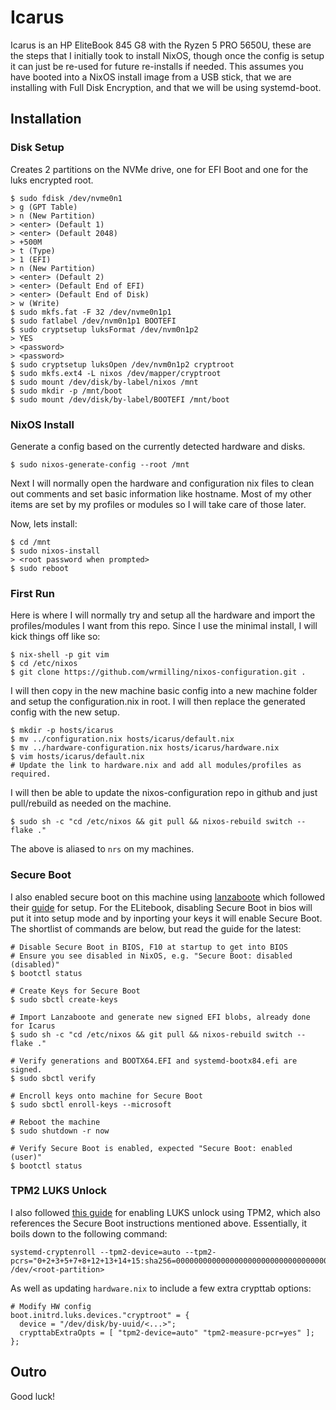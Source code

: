 # Icarus

Icarus is an HP EliteBook 845 G8 with the Ryzen 5 PRO 5650U, these are the steps that I initially took to install NixOS, though once the config is setup it can just be re-used for future re-installs if needed. This assumes you have booted into a NixOS install image from a USB stick, that we are installing with Full Disk Encryption, and that we will be using systemd-boot.

## Installation

### Disk Setup

Creates 2 partitions on the NVMe drive, one for EFI Boot and one for the luks encrypted root.

```
$ sudo fdisk /dev/nvme0n1
> g (GPT Table)
> n (New Partition)
> <enter> (Default 1)
> <enter> (Default 2048)
> +500M
> t (Type)
> 1 (EFI)
> n (New Partition)
> <enter> (Default 2)
> <enter> (Default End of EFI)
> <enter> (Default End of Disk)
> w (Write)
$ sudo mkfs.fat -F 32 /dev/nvme0n1p1
$ sudo fatlabel /dev/nvm0n1p1 BOOTEFI
$ sudo cryptsetup luksFormat /dev/nvm0n1p2
> YES
> <password>
> <password>
$ sudo cryptsetup luksOpen /dev/nvm0n1p2 cryptroot
$ sudo mkfs.ext4 -L nixos /dev/mapper/cryptroot
$ sudo mount /dev/disk/by-label/nixos /mnt
$ sudo mkdir -p /mnt/boot
$ sudo mount /dev/disk/by-label/BOOTEFI /mnt/boot
```

### NixOS Install

Generate a config based on the currently detected hardware and disks.

```
$ sudo nixos-generate-config --root /mnt
```

Next I will normally open the hardware and configuration nix files to clean out comments and set basic information like hostname. Most of my other items are set by my profiles or modules so I will take care of those later.

Now, lets install:

```
$ cd /mnt
$ sudo nixos-install
> <root password when prompted>
$ sudo reboot
```

### First Run

Here is where I will normally try and setup all the hardware and import the profiles/modules I want from this repo. Since I use the minimal install, I will kick things off like so:

```
$ nix-shell -p git vim
$ cd /etc/nixos
$ git clone https://github.com/wrmilling/nixos-configuration.git .
```

I will then copy in the new machine basic config into a new machine folder and setup the configuration.nix in root. I will then replace the generated config with the new setup.

```
$ mkdir -p hosts/icarus
$ mv ../configuration.nix hosts/icarus/default.nix
$ mv ../hardware-configuration.nix hosts/icarus/hardware.nix
$ vim hosts/icarus/default.nix
# Update the link to hardware.nix and add all modules/profiles as required.
```

I will then be able to update the nixos-configuration repo in github and just pull/rebuild as needed on the machine.

```
$ sudo sh -c "cd /etc/nixos && git pull && nixos-rebuild switch --flake ."
```

The above is aliased to `nrs` on my machines.

### Secure Boot

I also enabled secure boot on this machine using [lanzaboote](https://github.com/nix-community/lanzaboote) which followed their [guide](https://github.com/nix-community/lanzaboote/blob/d32b80889700ec1479d19d08ebfdb9880a4e76d7/docs/QUICK_START.md) for setup. For the ELitebook, disabling Secure Boot in bios will put it into setup mode and by inporting your keys it will enable Secure Boot. The shortlist of commands are below, but read the guide for the latest: 

```
# Disable Secure Boot in BIOS, F10 at startup to get into BIOS
# Ensure you see disabled in NixOS, e.g. "Secure Boot: disabled (disabled)"
$ bootctl status

# Create Keys for Secure Boot
$ sudo sbctl create-keys

# Import Lanzaboote and generate new signed EFI blobs, already done for Icarus
$ sudo sh -c "cd /etc/nixos && git pull && nixos-rebuild switch --flake ."

# Verify generations and BOOTX64.EFI and systemd-bootx84.efi are signed. 
$ sudo sbctl verify

# Encroll keys onto machine for Secure Boot
$ sudo sbctl enroll-keys --microsoft

# Reboot the machine
$ sudo shutdown -r now

# Verify Secure Boot is enabled, expected "Secure Boot: enabled (user)"
$ bootctl status

```

### TPM2 LUKS Unlock

I also followed [this guide](https://discourse.nixos.org/t/a-modern-and-secure-desktop-setup/41154) for enabling LUKS unlock using TPM2, which also references the Secure Boot instructions mentioned above. Essentially, it boils down to the following command: 

```
systemd-cryptenroll --tpm2-device=auto --tpm2-pcrs="0+2+3+5+7+8+12+13+14+15:sha256=0000000000000000000000000000000000000000000000000000000000000000" /dev/<root-partition>
```

As well as updating `hardware.nix` to include a few extra crypttab options: 

```
# Modify HW config
boot.initrd.luks.devices."cryptroot" = {
  device = "/dev/disk/by-uuid/<...>";
  crypttabExtraOpts = [ "tpm2-device=auto" "tpm2-measure-pcr=yes" ];
};
```

## Outro

Good luck!